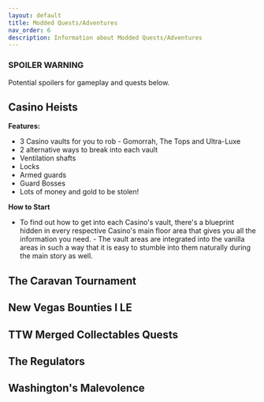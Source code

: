 ```yaml
--- 
layout: default 
title: Modded Quests/Adventures
nav_order: 6
description: Information about Modded Quests/Adventures
---
```


### SPOILER WARNING
Potential spoilers for gameplay and quests below.

## **Casino Heists**

__**Features:**__
- 3 Casino vaults for you to rob - Gomorrah, The Tops and Ultra-Luxe
- 2 alternative ways to break into each vault
- Ventilation shafts
- Locks
- Armed guards 
- Guard Bosses
- Lots of money and gold to be stolen!

__**How to Start**__
- To find out how to get into each Casino's vault, there's a blueprint hidden in every respective Casino's main floor area that gives you all the information you need.  - The vault areas are integrated into the vanilla areas in such a way that it is easy to stumble into them naturally during the main story as well.

## **The Caravan Tournament**

## **New Vegas Bounties I LE**

## **TTW Merged Collectables Quests**

## **The Regulators**

## **Washington's Malevolence**
